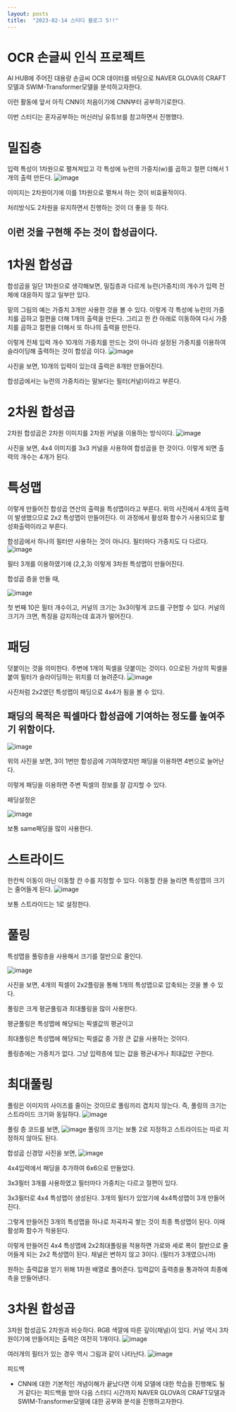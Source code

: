 ```yaml
---
layout: posts
title:  "2023-02-14 스터디 블로그 5!!"
---
```


# OCR 손글씨 인식 프로젝트

AI HUB에 주어진 대용량 손글씨 OCR 데이터를 바탕으로 NAVER GLOVA의 CRAFT모델과 SWIM-Transformer모델을 분석하고자한다.

이런 활동에 앞서 아직 CNN이 처음이기에 CNN부터 공부하기로한다.

이번 스터디는 혼자공부하는 머신러닝 유튜브를 참고하면서 진행했다.

# 밀집층
입력 특성이 1차원으로 펼쳐져있고 각 특성에 뉴런의 가중치(w)를 곱하고 절편 더해서 1개의 출력 만든다.
![image](https://user-images.githubusercontent.com/122075306/218789055-bc8201dd-f555-41b9-9a8d-2fcf5a26bbd2.png)

이미지는 2차원이기에 이를 1차원으로 펼쳐서 하는 것이 비효율적이다.

처리방식도 2차원을 유지하면서 진행하는 것이 더 좋을 듯 하다.

## 이런 것을 구현해 주는 것이 합성곱이다.
# 1차원 합성곱
합성곱을 일단 1차원으로 생각해보면,
밀집층과 다르게 뉴런(가중치)의 개수가 입력 전체에 대응하지 않고 일부만 있다. 

밑의 그림의 예는 가중치 3개만 사용한 것을 볼 수 있다. 이렇게 각 특성에 뉴런의 가중치를 곱하고 절편을 더해 1개의 출력을 만든다. 그리고 한 칸 아래로 이동하여 다시 가중치를 곱하고 절편을 더해서 또 하나의 출력을 만든다.

이렇게 전체 입력 개수 10개의 가중치를 만드는 것이 아니라 설정된 가중치를 이용하여 슬라이딩해 출력하는 것이 합성곱 이다.
![image](https://user-images.githubusercontent.com/122075306/218789397-be6ac8c0-4355-4843-ba0c-c9036802d0ce.png)

사진을 보면, 10개의 입력이 있는데 출력은 8개만 만들어진다.

합성곱에서는 뉴런의 가중치라는 말보다는 필터(커널)이라고 부른다.
# 2차원 합성곱
2차원 합성곱은 2차원 이미지를 2차원 커널을 이용하는 방식이다.
![image](https://user-images.githubusercontent.com/122075306/218790277-9e3c6a8b-f082-4d77-968b-a25df55b0ce1.png)

사진을 보면, 4x4 이미지를 3x3 커널을 사용하여 합성곱을 한 것이다. 이렇게 되면 출력의 개수는 4개가 된다.
# 특성맵
이렇게 만들어진 합성곱 연산의 출력을 특성맵이라고 부른다. 위의 사진에서 4개의 출력이 발생했으므로 2x2 특성맵이 만들어진다. 이 과정에서 활성화 함수가 사용되므로 활성화출력이라고 부른다.

합성곱에서 하나의 필터만 사용하는 것이 아니다. 필터마다 가중치도 다 다르다.
![image](https://user-images.githubusercontent.com/122075306/218790388-c071fbbe-7ec5-4715-b1e7-f628feb0afc3.png)

필터 3개를 이용하였기에 (2,2,3) 이렇게 3차원 특성맵이 만들어진다. 

합성곱 층을 만들 때,

![image](https://user-images.githubusercontent.com/122075306/218790479-7f871fc8-fa0d-422e-8454-b4e6143d5971.png)

첫 번째 10은 필터 개수이고, 커널의 크기는 3x3이렇게 코드를 구현할 수 있다.
커널의 크기가 크면, 특징을 감지하는데 효과가 떨어진다.
# 패딩
덧붙이는 것을 의미한다. 주변에 1개의 픽셀을 덧붙이는 것이다. 0으로된 가상의 픽셀을 붙여 필터가 슬라이딩하는 위치를 더 늘려준다. 
![image](https://user-images.githubusercontent.com/122075306/218790672-0df63fe8-a2ef-4443-8612-b591a28c9810.png)

사진처럼 2x2였던 특성맵이 패딩으로 4x4가 됨을 볼 수 있다.

## 패딩의 목적은 픽셀마다 합성곱에 기여하는 정도를 높여주기 위함이다.
![image](https://user-images.githubusercontent.com/122075306/218790774-243e2a97-55d5-48fd-ae94-b883f5417a71.png)

위의 사진을 보면, 3이 1번만 합성곱에 기여하였지만 패딩을 이용하면 4번으로 늘어난다.

이렇게 패딩을 이용하면 주변 픽셀의 정보를 잘 감지할 수 있다.

패딩설정은

![image](https://user-images.githubusercontent.com/122075306/218790860-43e68d56-e038-4310-a50b-dbc5177afc78.png)

보통 same패딩을 많이 사용한다.
# 스트라이드
한칸씩 이동이 아닌 이동할 칸 수를 지정할 수 있다. 이동할 칸을 늘리면 특성맵의 크기는 줄어들게 된다.
![image](https://user-images.githubusercontent.com/122075306/218790950-af6c4572-49aa-4117-9bad-6f2b4834d091.png)

보통 스트라이드는 1로 설정한다.
# 풀링
특성맵을 풀링층을 사용해서 크기를 절반으로 줄인다.

![image](https://user-images.githubusercontent.com/122075306/218791037-235f9ed9-3599-4cf1-815e-b09a188bc0b4.png)

사진을 보면, 4개의 픽셀이 2x2플링을 통해 1개의 특성맵으로 압축되는 것을 볼 수 있다.

풀링은 크게 평균풀링과 최대풀링을 많이 사용한다.

평균풀링은 특성맵에 해당되는 픽셀값의 평균이고

최대풀링은 특성맵에 해당되는 픽셀값 중 가장 큰 값을 사용하는 것이다.

풀링층에는 가중치가 없다. 그냥 입력층에 있는 값을 평균내거나 최대값만 구한다.
# 최대풀링
풀링은 이미지의 사이즈를 줄이는 것이므로 풀링끼리 겹치지 않는다. 즉, 풀링의 크기는 스트라이드 크기와 동일하다.
![image](https://user-images.githubusercontent.com/122075306/218791219-7e0a9f1c-3c23-4a43-9b3c-de963b71a3ef.png)

풀링 층 코드를 보면,
![image](https://user-images.githubusercontent.com/122075306/218791281-8cc04e34-376d-4efa-b23a-de5652bb6a50.png)
풀링의 크기는 보통 2로 지정하고 스트라이드는 따로 지정하지 않아도 된다.

합성곱 신경망 사진을 보면,
![image](https://user-images.githubusercontent.com/122075306/218791341-69b2c4b3-d1d2-47d7-9c32-7608a93fcbd4.png)

4x4입력에서 패딩을 추가하여 6x6으로 만들었다.

3x3필터 3개를 사용하였고 필터마다 가중치는 다르고 절편이 있다.

3x3필터로 4x4 특성맵이 생성된다. 3개의 필터가 있었기에 4x4특성맵이 3개 만들어진다.

그렇게 만들어진 3개의 특성맵을 하나로 차곡차곡 쌓는 것이 최종 특성맵이 된다. 이때 활성화 함수가 적용된다. 

이렇게 만들어진 4x4 특성맵에 2x2최대풀링을 적용하면 가로와 세로 폭이 절반으로 줄어들게 되는 2x2 특성맵이 된다. 채널은 변하지 않고 3이다. (필터가 3개였으니까)

원하는 출력값을 얻기 위해 1차원 배열로 풀어준다. 입력값이 출력층을 통과하여 최종예측을 만들어낸다.
# 3차원 합성곱
3차원 합성곱도 2차원과 비슷하다. RGB 색깔에 따른 깊이(채널)이 있다. 커널 역시 3차원이기에 만들어지는 출력은 여전히 1개이다. 
![image](https://user-images.githubusercontent.com/122075306/218791556-e8ccf994-76bc-46b1-8742-e819d4770960.png)

여러개의 필터가 있는 경우 역시 그림과 같이 나타난다.
![image](https://user-images.githubusercontent.com/122075306/218791693-b1d893e3-6971-4cc8-b3e7-9405513b17ca.png)

피드백
- CNN에 대한 기본적인 개념이해가 끝났다면 이제 모델에 대한 학습을 진행해도 될거 같다는 피드백을 받아 다음 스터디 시간까지 NAVER GLOVA의 CRAFT모델과 SWIM-Transformer모델에 대한 공부와 분석을 진행하고자한다.
